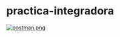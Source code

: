 # practica-integradora
[![postman.png](https://i.postimg.cc/9FMwXcSX/postman.png)](https://postimg.cc/hhktpRcN)
